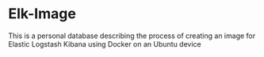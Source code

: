 # Elk-Image
This is a personal database describing the process of creating an image for Elastic Logstash Kibana using Docker on an Ubuntu device 
